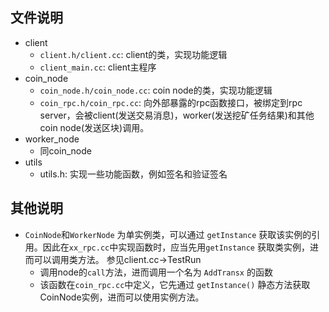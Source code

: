 ## 文件说明

- client
  - `client.h/client.cc`: client的类，实现功能逻辑
  - `client_main.cc`: client主程序
- coin_node
  - `coin_node.h/coin_node.cc`: coin node的类，实现功能逻辑
  - `coin_rpc.h/coin_rpc.cc`: 向外部暴露的rpc函数接口，被绑定到rpc server，会被client(发送交易消息)，worker(发送挖矿任务结果)和其他coin node(发送区块)调用。
- worker_node
  - 同coin_node
- utils
  - utils.h: 实现一些功能函数，例如签名和验证签名

## 其他说明
- `CoinNode`和`WorkerNode` 为单实例类，可以通过 `getInstance` 获取该实例的引用。因此在`xx_rpc.cc`中实现函数时，应当先用`getInstance` 获取类实例，进而可以调用类方法。
参见client.cc->TestRun
  - 调用node的`call`方法，进而调用一个名为 `AddTransx` 的函数
  - 该函数在`coin_rpc.cc`中定义，它先通过 `getInstance()` 静态方法获取CoinNode实例，进而可以使用实例方法。